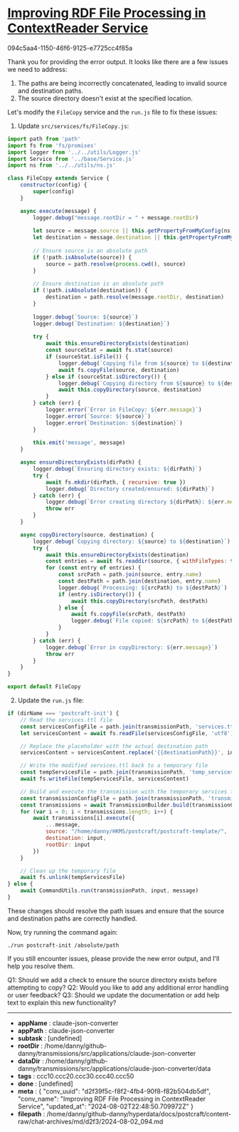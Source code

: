 # [Improving RDF File Processing in ContextReader Service](https://claude.ai/chat/d2f39f5c-f8f2-4fb4-90f8-f82b504db5df)

094c5aa4-1150-46f6-9125-e7725cc4f85a

 Thank you for providing the error output. It looks like there are a few issues we need to address:

1. The paths are being incorrectly concatenated, leading to invalid source and destination paths.
2. The source directory doesn't exist at the specified location.

Let's modify the `FileCopy` service and the `run.js` file to fix these issues:

1. Update `src/services/fs/FileCopy.js`:

```javascript
import path from 'path'
import fs from 'fs/promises'
import logger from '../../utils/Logger.js'
import Service from '../base/Service.js'
import ns from '../../utils/ns.js'

class FileCopy extends Service {
    constructor(config) {
        super(config)
    }

    async execute(message) {
        logger.debug("message.rootDir = " + message.rootDir)
        
        let source = message.source || this.getPropertyFromMyConfig(ns.trm.source)
        let destination = message.destination || this.getPropertyFromMyConfig(ns.trm.destination)
        
        // Ensure source is an absolute path
        if (!path.isAbsolute(source)) {
            source = path.resolve(process.cwd(), source)
        }
        
        // Ensure destination is an absolute path
        if (!path.isAbsolute(destination)) {
            destination = path.resolve(message.rootDir, destination)
        }
        
        logger.debug(`Source: ${source}`)
        logger.debug(`Destination: ${destination}`)
        
        try {
            await this.ensureDirectoryExists(destination)
            const sourceStat = await fs.stat(source)
            if (sourceStat.isFile()) {
                logger.debug(`Copying file from ${source} to ${destination}`)
                await fs.copyFile(source, destination)
            } else if (sourceStat.isDirectory()) {
                logger.debug(`Copying directory from ${source} to ${destination}`)
                await this.copyDirectory(source, destination)
            }
        } catch (err) {
            logger.error(`Error in FileCopy: ${err.message}`)
            logger.error(`Source: ${source}`)
            logger.error(`Destination: ${destination}`)
        }
        
        this.emit('message', message)
    }

    async ensureDirectoryExists(dirPath) {
        logger.debug(`Ensuring directory exists: ${dirPath}`)
        try {
            await fs.mkdir(dirPath, { recursive: true })
            logger.debug(`Directory created/ensured: ${dirPath}`)
        } catch (err) {
            logger.debug(`Error creating directory ${dirPath}: ${err.message}`)
            throw err
        }
    }

    async copyDirectory(source, destination) {
        logger.debug(`Copying directory: ${source} to ${destination}`)
        try {
            await this.ensureDirectoryExists(destination)
            const entries = await fs.readdir(source, { withFileTypes: true })
            for (const entry of entries) {
                const srcPath = path.join(source, entry.name)
                const destPath = path.join(destination, entry.name)
                logger.debug(`Processing: ${srcPath} to ${destPath}`)
                if (entry.isDirectory()) {
                    await this.copyDirectory(srcPath, destPath)
                } else {
                    await fs.copyFile(srcPath, destPath)
                    logger.debug(`File copied: ${srcPath} to ${destPath}`)
                }
            }
        } catch (err) {
            logger.debug(`Error in copyDirectory: ${err.message}`)
            throw err
        }
    }
}

export default FileCopy
```

2. Update the `run.js` file:

```javascript
if (dirName === 'postcraft-init') {
    // Read the services.ttl file
    const servicesConfigFile = path.join(transmissionPath, 'services.ttl')
    let servicesContent = await fs.readFile(servicesConfigFile, 'utf8')

    // Replace the placeholder with the actual destination path
    servicesContent = servicesContent.replace('{{destinationPath}}', input)

    // Write the modified services.ttl back to a temporary file
    const tempServicesFile = path.join(transmissionPath, 'temp_services.ttl')
    await fs.writeFile(tempServicesFile, servicesContent)

    // Build and execute the transmission with the temporary services file
    const transmissionConfigFile = path.join(transmissionPath, 'transmission.ttl')
    const transmissions = await TransmissionBuilder.build(transmissionConfigFile, tempServicesFile)
    for (var i = 0; i < transmissions.length; i++) {
        await transmissions[i].execute({
            ...message,
            source: "/home/danny/HKMS/postcraft/postcraft-template/",
            destination: input,
            rootDir: input
        })
    }

    // Clean up the temporary file
    await fs.unlink(tempServicesFile)
} else {
    await CommandUtils.run(transmissionPath, input, message)
}
```

These changes should resolve the path issues and ensure that the source and destination paths are correctly handled. 

Now, try running the command again:

```
./run postcraft-init /absolute/path
```

If you still encounter issues, please provide the new error output, and I'll help you resolve them.

Q1: Should we add a check to ensure the source directory exists before attempting to copy?
Q2: Would you like to add any additional error handling or user feedback?
Q3: Should we update the documentation or add help text to explain this new functionality?

---

* **appName** : claude-json-converter
* **appPath** : claude-json-converter
* **subtask** : [undefined]
* **rootDir** : /home/danny/github-danny/transmissions/src/applications/claude-json-converter
* **dataDir** : /home/danny/github-danny/transmissions/src/applications/claude-json-converter/data
* **tags** : ccc10.ccc20.ccc30.ccc40.ccc50
* **done** : [undefined]
* **meta** : {
  "conv_uuid": "d2f39f5c-f8f2-4fb4-90f8-f82b504db5df",
  "conv_name": "Improving RDF File Processing in ContextReader Service",
  "updated_at": "2024-08-02T22:48:50.709972Z"
}
* **filepath** : /home/danny/github-danny/hyperdata/docs/postcraft/content-raw/chat-archives/md/d2f3/2024-08-02_094.md